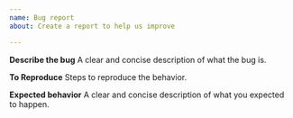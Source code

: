 ```yaml
---
name: Bug report
about: Create a report to help us improve

---
```


<!--
Please note that **cookiecutter-github-project** is released with a
[Contributor Code of Conduct][code of conduct]. By participating in this
project you agree to abide by its terms.

[code of conduct]: /CODE_OF_CONDUCT.md
-->

**Describe the bug**
A clear and concise description of what the bug is.

**To Reproduce**
Steps to reproduce the behavior.

**Expected behavior**
A clear and concise description of what you expected to happen.
